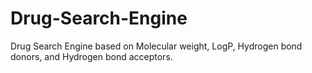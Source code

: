# Drug-Search-Engine
Drug Search Engine based on Molecular weight, LogP, Hydrogen bond donors, and Hydrogen bond acceptors.
